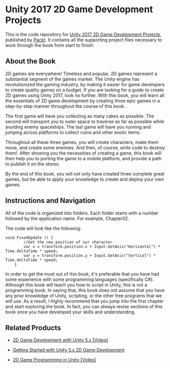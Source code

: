 # Unity 2017 2D Game Development Projects
This is the code repository for [Unity 2017 2D Game Development Projects](https://www.packtpub.com/game-development/unity-2017-2d-game-development-projects?utm_source=github&utm_medium=repository&utm_campaign=9781786460271), published by [Packt](https://www.packtpub.com/?utm_source=github). It contains all the supporting project files necessary to work through the book from start to finish.
## About the Book
2D games are everywhere! Timeless and popular, 2D games represent a substantial segment of the games market. The Unity engine has revolutionized the gaming industry, by making it easier for game developers to create quality games on a budget. If you are looking for a guide to create 2D games using Unity 2017, look no further. With this book, you will learn all the essentials of 2D game development by creating three epic games in a step-by-step manner throughout the course of this book.

The first game will have you collecting as many cakes as possible. The second will transport you to outer space to traverse as far as possible while avoiding enemy spaceships. The last game will have you running and jumping across platforms to collect coins and other exotic items.

Throughout all these three games, you will create characters, make them move, and create some enemies. And then, of course, write code to destroy them!. After showing you the necessities of creating a game, this book will then help you to porting the game to a mobile platform, and provide a path to publish it on the stores.

By the end of this book, you will not only have created three complete great games, but be able to apply your knowledge to create and deploy your own games.

## Instructions and Navigation
All of the code is organized into folders. Each folder starts with a number followed by the application name. For example, Chapter02.



The code will look like the following:
```
void FixedUpdate () {
        //Get the new position of our character
        var x = transform.position.x + Input.GetAxis("Horizontal") * Time.deltaTime * speed;
        var y = transform.position.y + Input.GetAxis("Vertical") * Time.deltaTime * speed;
    }
```

In order to get the most out of this book, it's preferable that you have had some experience with some programming languages (specifically C#). Although this book will teach you how to script in Unity, this is not a programming book. In saying that, this book does not assume that you have any prior knowledge of Unity, scripting, or the other free programs that we will use. As a result, I highly recommend that you jump into the first chapter and start exploring the book. In fact, you can always revise sections of this book once you have developed your skills and understanding.

## Related Products
* [2D Game Development with Unity 5.x [Video]](https://www.packtpub.com/game-development/2d-game-development-unity-5x-video?utm_source=github&utm_medium=repository&utm_campaign=9781788294744)

* [Getting Started with Unity 5.x 2D Game Development](https://www.packtpub.com/game-development/getting-started-unity-5x-2d-game-development?utm_source=github&utm_medium=repository&utm_campaign=9781784397173)

* [2D Game Programming in Unity [Video]](https://www.packtpub.com/game-development/2d-game-programming-unity-video?utm_source=github&utm_medium=repository&utm_campaign=9781787120921)


